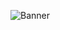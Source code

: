 ![Banner](https://user-images.githubusercontent.com/69584395/172561032-668de1e7-4b5c-49be-b16e-81398ca8a9b8.png)
